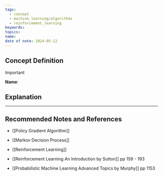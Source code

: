 ```yaml
---
tags:
  - concept
  - machine_learning/algorithms
  - reinforcement_learning
keywords: 
topics: 
name: 
date of note: 2024-05-12
---
```


## Concept Definition

>[!important]
>**Name**: 



## Explanation





-----------
##  Recommended Notes and References


- [[Policy Gradient Algorithm]]
- [[Markov Decision Process]]
- [[Reinforcement Learning]]


- [[Reinforcement Learning An Introduction by Sutton]] pp 159 - 193
- [[Probabilistic Machine Learning Advanced Topics by Murphy]] pp 1153
